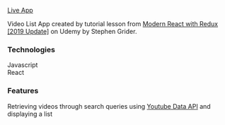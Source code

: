 [Live App](https://ryanaltobello.github.io/videos-tutorial/)

Video List App created by tutorial lesson from [Modern React with Redux [2019 Update]](https://www.udemy.com/react-redux/) on Udemy by Stephen Grider.

### Technologies
Javascript <br>
React

### Features
Retrieving videos through search queries using [Youtube Data API](https://developers.google.com/youtube/v3/) and displaying a list
